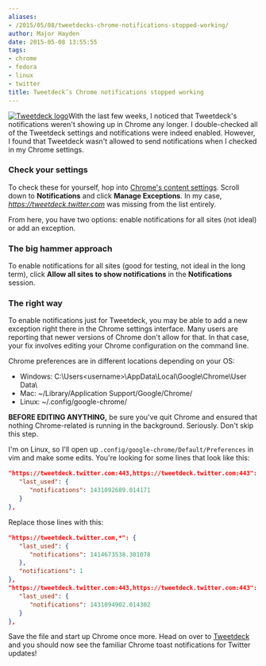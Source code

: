```yaml
---
aliases:
- /2015/05/08/tweetdecks-chrome-notifications-stopped-working/
author: Major Hayden
date: 2015-05-08 13:55:55
tags:
- chrome
- fedora
- linux
- twitter
title: Tweetdeck’s Chrome notifications stopped working
---
```


[<img src="/wp-content/uploads/2015/05/Tweetdeck-Logo.png" alt="Tweetdeck logo" width="256" height="256" class="alignright size-full wp-image-5552" srcset="/wp-content/uploads/2015/05/Tweetdeck-Logo.png 256w, /wp-content/uploads/2015/05/Tweetdeck-Logo-150x150.png 150w" sizes="(max-width: 256px) 100vw, 256px" />][1]With the last few weeks, I noticed that Tweetdeck's notifications weren't showing up in Chrome any longer. I double-checked all of the Tweetdeck settings and notifications were indeed enabled. However, I found that Tweetdeck wasn't allowed to send notifications when I checked in my Chrome settings.

### Check your settings

To check these for yourself, hop into [Chrome's content settings][2]. Scroll down to **Notifications** and click **Manage Exceptions**. In my case, _https://tweetdeck.twitter.com_ was missing from the list entirely.

From here, you have two options: enable notifications for all sites (not ideal) or add an exception.

### The big hammer approach

To enable notifications for all sites (good for testing, not ideal in the long term), click **Allow all sites to show notifications** in the **Notifications** session.

### The right way

To enable notifications just for Tweetdeck, you may be able to add a new exception right there in the Chrome settings interface. Many users are reporting that newer versions of Chrome don't allow for that. In that case, your fix involves editing your Chrome configuration on the command line.

Chrome preferences are in different locations depending on your OS:

  * Windows: C:\Users\<username>\AppData\Local\Google\Chrome\User Data\
  * Mac: ~/Library/Application Support/Google/Chrome/
  * Linux: ~/.config/google-chrome/

**BEFORE EDITING ANYTHING,** be sure you've quit Chrome and ensured that nothing Chrome-related is running in the background. Seriously. Don't skip this step.

I'm on Linux, so I'll open up `.config/google-chrome/Default/Preferences` in vim and make some edits. You're looking for some lines that look like this:

```json
"https://tweetdeck.twitter.com:443,https://tweetdeck.twitter.com:443": {
   "last_used": {
      "notifications": 1431092689.014171
   }
},
```


Replace those lines with this:

```json
"https://tweetdeck.twitter.com,*": {
   "last_used": {
      "notifications": 1414673538.301078
   },
   "notifications": 1
},
"https://tweetdeck.twitter.com:443,https://tweetdeck.twitter.com:443": {
   "last_used": {
      "notifications": 1431094902.014302
   }
},
```


Save the file and start up Chrome once more. Head on over to [Tweetdeck][3] and you should now see the familiar Chrome toast notifications for Twitter updates!

 [1]: /wp-content/uploads/2015/05/Tweetdeck-Logo.png
 [2]: chrome://settings/content
 [3]: https://tweetdeck.twitter.com/